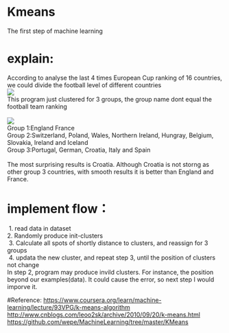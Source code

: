 # Kmeans
The first step of machine learning
# explain:
  According to analyse the last 4 times European Cup ranking of 16 countries, we could divide the football level of different countries<br>
  ![](examples)<br>
  This program just clustered for 3 groups, the group name dont equal the football team ranking<br>
  <br>
  ![](results)<br>
  Group 1:England France<br>
  Group 2:Switzerland, Poland, Wales, Northern Ireland, Hungray, Belgium, Slovakia, Ireland and Iceland<br>
  Group 3:Portugal, German, Croatia, Italy and Spain<br>
  <br>
The most surprising results is Croatia. Although Croatia is not storng as other group 3 countries, with smooth results it is better than England and France.<br>

# implement flow：
  1. read data in dataset<br>
  2. Randomly produce init-clusters<br>
  3. Calculate all spots of shortly distance to clusters, and reassign for 3 groups <br>
  4. updata the new cluster, and repeat step 3, until the position of clusters not change<br>
In step 2, program may produce invild clusters. For instance, the position beyond our examples(data). It could cause the error, so next step I would imporve it.<br>
  
#Reference:
https://www.coursera.org/learn/machine-learning/lecture/93VPG/k-means-algorithm <br>
http://www.cnblogs.com/leoo2sk/archive/2010/09/20/k-means.html  <br>
https://github.com/wepe/MachineLearning/tree/master/KMeans <br>
